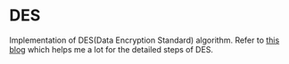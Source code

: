 # DES
Implementation of DES(Data Encryption Standard) algorithm.
Refer to [this blog](http://page.math.tu-berlin.de/~kant/teaching/hess/krypto-ws2006/des.htm) which helps me a lot for the detailed steps of DES.
